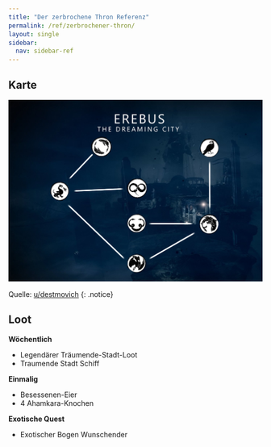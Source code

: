 ```yaml
---
title: "Der zerbrochene Thron Referenz"
permalink: /ref/zerbrochener-thron/
layout: single
sidebar:
  nav: sidebar-ref
---
```


## Karte

![Der zerbrochene Thron Karte](/media/st-map.png)

Quelle: [u/destmovich](https://www.reddit.com/r/destiny2/comments/9k6088/shattered_throne_map/)
{: .notice}

## Loot

**Wöchentlich**
- Legendärer Träumende-Stadt-Loot
- Traumende Stadt Schiff

**Einmalig**
- Besessenen-Eier
- 4 Ahamkara-Knochen

**Exotische Quest**
- Exotischer Bogen Wunschender